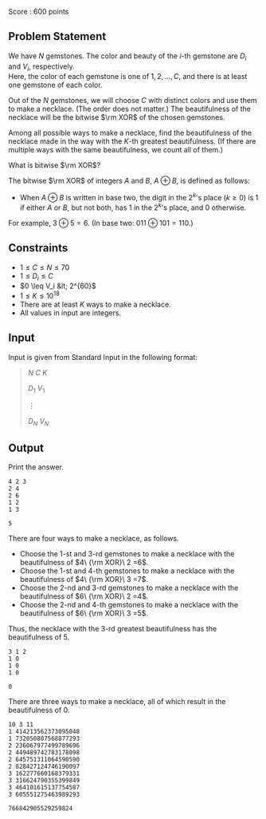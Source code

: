 Score : $600$ points

## Problem Statement

We have $N$ gemstones. The color and beauty of the $i$-th gemstone are $D_i$ and $V_i$, respectively.<br>
Here, the color of each gemstone is one of $1, 2, \ldots, C$, and there is at least one gemstone of each color.

Out of the $N$ gemstones, we will choose $C$ with distinct colors and use them to make a necklace. (The order does not matter.)
The beautifulness of the necklace will be the bitwise $\rm XOR$ of the chosen gemstones.

Among all possible ways to make a necklace, find the beautifulness of the necklace made in the way with the $K$-th greatest beautifulness. (If there are multiple ways with the same beautifulness, we count all of them.)

What is bitwise $\rm XOR$?

The bitwise $\rm XOR$ of integers $A$ and $B$, $A \oplus B$, is defined as follows:

- When $A \oplus B$ is written in base two, the digit in the $2^k$'s place ($k \geq 0$) is $1$ if either $A$ or $B$, but not both, has $1$ in the $2^k$'s place, and $0$ otherwise.

For example, $3 \oplus 5 = 6$. (In base two: $011 \oplus 101 = 110$.)

## Constraints

- $1 \leq C \leq N \leq 70$
- $1 \leq D_i \leq C$
- $0 \leq V_i &lt; 2^{60}$
- $1 \leq K \leq 10^{18}$
- There are at least $K$ ways to make a necklace.
- All values in input are integers.

## Input

Input is given from Standard Input in the following format:

> $N$ $C$ $K$
> 
> $D_1$ $V_1$
> 
> $\vdots$
> 
> $D_N$ $V_N$

## Output

Print the answer.

```input1
4 2 3
2 4
2 6
1 2
1 3
```

```output1
5
```

There are four ways to make a necklace, as follows.

- Choose the $1$-st and $3$-rd gemstones to make a necklace with the beautifulness of $4\ {\rm XOR}\ 2 =6$.
- Choose the $1$-st and $4$-th gemstones to make a necklace with the beautifulness of $4\ {\rm XOR}\ 3 =7$.
- Choose the $2$-nd and $3$-rd gemstones to make a necklace with the beautifulness of $6\ {\rm XOR}\ 2 =4$.
- Choose the $2$-nd and $4$-th gemstones to make a necklace with the beautifulness of $6\ {\rm XOR}\ 3 =5$.

Thus, the necklace with the $3$-rd greatest beautifulness has the beautifulness of $5$.

```input2
3 1 2
1 0
1 0
1 0
```

```output2
0
```

There are three ways to make a necklace, all of which result in the beautifulness of $0$.

```input3
10 3 11
1 414213562373095048
1 732050807568877293
2 236067977499789696
2 449489742783178098
2 645751311064590590
2 828427124746190097
3 162277660168379331
3 316624790355399849
3 464101615137754587
3 605551275463989293
```

```output3
766842905529259824
```